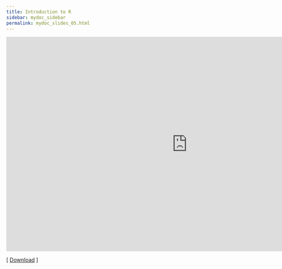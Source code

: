 ```yaml
---
title: Introduction to R
sidebar: mydoc_sidebar
permalink: mydoc_slides_05.html 
---
```


<iframe src="https://docs.google.com/presentation/d/e/2PACX-1vSl2zzJFr4rNUGHIutOzUPXST7lDbGbwOS6NBt3UQZHFJUfNXccZxkjf6SyZpz5IE-2po-scIiZvT2K/embed?start=false&loop=false&delayms=60000" frameborder="0" width="960" height="569" allowfullscreen="true" mozallowfullscreen="true" webkitallowfullscreen="true"></iframe>

[ [Download](https://docs.google.com/presentation/d/18BB364yg2HN0xb9y6d1bxbwpsSqkQum2i5ibJxUny2A/edit?usp=sharing) ] 
